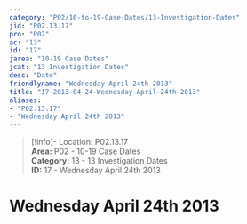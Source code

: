 ```yaml
---  
category: "P02/10-to-19-Case-Dates/13-Investigation-Dates"  
jid: "P02.13.17"  
pro: "P02"  
ac: "13"  
id: "17"  
jarea: "10-19 Case Dates"  
jcat: "13 Investigation Dates"  
desc: "Date"  
friendlyname: "Wednesday April 24th 2013"  
title: "17-2013-04-24-Wednesday-April-24th-2013"  
aliases:   
- "P02.13.17"  
- "Wednesday April 24th 2013"  
---  
```

>[!info]- Location: P02.13.17  
>**Area:** P02 - 10-19 Case Dates  
>**Category:** 13 - 13 Investigation Dates  
>**ID:** 17 - Wednesday April 24th 2013  
  
# Wednesday April 24th 2013  
